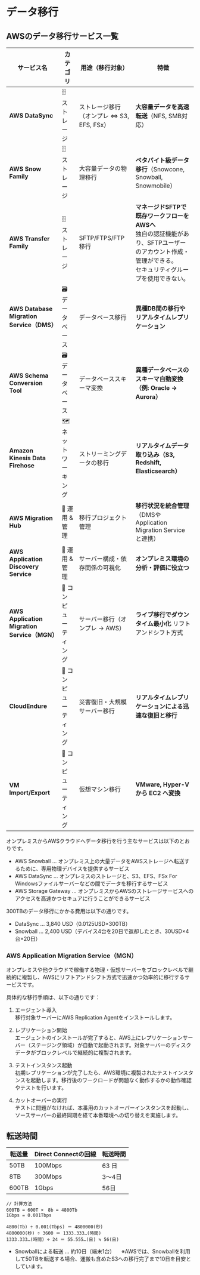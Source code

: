 # データ移行

## AWSのデータ移行サービス一覧

| **サービス名** | **カテゴリ** | **用途（移行対象）** | **特徴** |
|------------------------------|------------------|-------------------------|------------------------------------------------------------------|
| **AWS DataSync** | 🗄️ ストレージ | ストレージ移行（オンプレ ⇔ S3, EFS, FSx） | **大容量データを高速転送**（NFS, SMB対応） |
| **AWS Snow Family** | 🗄️ ストレージ | 大容量データの物理移行 | **ペタバイト級データ移行**（Snowcone, Snowball, Snowmobile） |
| **AWS Transfer Family** | 🗄️ ストレージ | SFTP/FTPS/FTP移行 | **マネージドSFTPで既存ワークフローをAWSへ**<br>独自の認証機能があり、SFTPユーザーのアカウント作成・管理ができる。<br>セキュリティグループを使用できない。 |
| **AWS Database Migration Service（DMS）** | 🗃️ データベース | データベース移行 | **異種DB間の移行やリアルタイムレプリケーション** |
| **AWS Schema Conversion Tool** | 🗃️ データベース | データベーススキーマ変換 | **異種データベースのスキーマ自動変換（例: Oracle → Aurora）** |
| **Amazon Kinesis Data Firehose** | 🗺️ ネットワーキング | ストリーミングデータの移行 | **リアルタイムデータ取り込み（S3, Redshift, Elasticsearch）** |
| **AWS Migration Hub** | 🔧 運用 & 管理 | 移行プロジェクト管理 | **移行状況を統合管理**（DMSやApplication Migration Serviceと連携） |
| **AWS Application Discovery Service** | 🔧 運用 & 管理 | サーバー構成・依存関係の可視化 | **オンプレミス環境の分析・評価に役立つ** |
| **AWS Application Migration Service（MGN）** | 💾 コンピューティング | サーバー移行（オンプレ → AWS） | **ライブ移行でダウンタイム最小化** リフトアンドシフト方式 |
| **CloudEndure** | 💾 コンピューティング | 災害復旧・大規模サーバー移行 | **リアルタイムレプリケーションによる迅速な復旧と移行** |
| **VM Import/Export** | 💾 コンピューティング | 仮想マシン移行 | **VMware, Hyper-V から EC2 へ変換** |

オンプレミスからAWSクラウドへデータ移行を行う主なサービスは以下のとおりです。
- AWS Snowball ... オンプレミス上の大量データをAWSストレージへ転送するために、専用物理デバイスを提供するサービス
- AWS DataSync ... オンプレミスのストレージと、S3、EFS、FSx For Windowsファイルサーバーなどの間でデータを移行するサービス
- AWS Storage Gateway ... オンプレミスからAWSのストレージサービスへのアクセスを高速かつセキュアに行うことができるサービス

300TBのデータ移行にかかる費用は以下の通りです。
- DataSync ... 3,840 USD（0.0125USD×300TB）
- Snowball ... 2,400 USD（デバイス4台を20日で返却したとき、30USD×4台×20日）

### AWS Application Migration Service（MGN）

オンプレミスや他クラウドで稼働する物理・仮想サーバーをブロックレベルで継続的に複製し、AWSにリフトアンドシフト方式で迅速かつ効率的に移行するサービスです。

具体的な移行手順は、以下の通りです：
1. エージェント導入<br>
移行対象サーバーにAWS Replication Agentをインストールします。

2. レプリケーション開始<br>
エージェントのインストールが完了すると、AWS上にレプリケーションサーバー（ステージング領域）が自動で起動されます。対象サーバーのディスクデータがブロックレベルで継続的に複製されます。

3. テストインスタンス起動<br>
初期レプリケーションが完了したら、AWS環境に複製されたテストインスタンスを起動します。移行後のワークロードが問題なく動作するかの動作確認やテストを行います。

4. カットオーバーの実行<br>
テストに問題がなければ、本番用のカットオーバーインスタンスを起動し、ソースサーバーの最終同期を経て本番環境への切り替えを実施します。

## 転送時間

| 転送量 | Direct Connectの回線 | 転送時間 |
| ---- | ---- | ---- |
| 50TB | 100Mbps | 63 日 |
| 8TB | 300Mbps | 3～4日 |
| 600TB | 1Gbps | 56日 |

```
// 計算方法
600TB = 600T ×　8b = 4800Tb
1Gbps = 0.001Tbps

4800(Tb) ÷ 0.001(Tbps) ＝ 4800000(秒)
4800000(秒) ÷ 3600 ＝ 1333.333…(時間)
1333.333…(時間) ÷ 24 ＝ 55.555…(日) ≒ 56(日)
```

- Snowballによる転送 ... 約10日（端末1台）
　※AWSでは、Snowballを利用して50TBを転送する場合、運搬も含めたS3への移行完了まで10日を目安としています。
